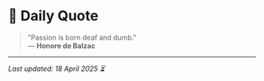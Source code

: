 # 📜 Daily Quote

> "Passion is born deaf and dumb."  
> — **Honore de Balzac**

---

_Last updated: 18 April 2025 ⏳_
